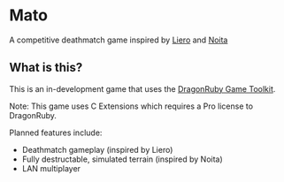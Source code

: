 # Mato
A competitive deathmatch game inspired by [Liero](https://www.liero.be/) and [Noita](https://noitagame.com/)

## What is this?
This is an in-development game that uses the [DragonRuby Game Toolkit](https://dragonruby.herokuapp.com/toolkit/game).

Note: This game uses C Extensions which requires a Pro license to DragonRuby.

Planned features include:
 - Deathmatch gameplay (inspired by Liero)
 - Fully destructable, simulated terrain  (inspired by Noita)
 - LAN multiplayer
